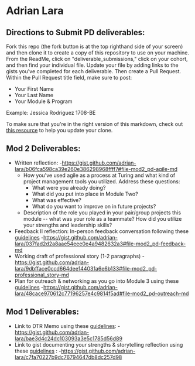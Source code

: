 # Adrian Lara

## Directions to Submit PD deliverables:
Fork this repo (the fork button is at the top righthand side of your screen) and then clone it to create a copy of this repository to use on your machine. From the ReadMe, click on "deliverable_submissions," click on your cohort, and then find your individual file. Update your file by adding links to the gists you've completed for each deliverable. Then create a Pull Request. Within the Pull Request title field, make sure to post:

* Your First Name
* Your Last Name
* Your Module & Program

Example: Jessica Rodriguez 1708-BE

To make sure that you're in the right version of this markdown, check out [this resource](https://help.github.com/articles/configuring-a-remote-for-a-fork/) to help you update your clone.

## Mod 2 Deliverables:
* Written reflection:
-https://gist.github.com/adrian-lara/b06fca598ca39e260e386298968ffff7#file-mod2_pd-agile-md
  * How you've used agile as a process at Turing and what kind of project management tools you utilized. Address these questions:
    * What were you already doing?
    * What did you put into place in Module Two?
    * What was effective?
    * What do you want to improve on in future projects?
  * Description of the role you played in your pair/group projects this module -- what was your role as a teammate? How did you utilize your strengths and leadership skills?
* Feedback II reflection: In-person feedback conversation following these [guidelines](https://github.com/turingschool/career-development-curriculum/blob/master/module_two/feedback_conversation_reflection_guidelines.md)
-https://gist.github.com/adrian-lara/037fad2d2a8aae54eee0e4a9482632a3#file-mod2_pd-feedback-md
* Working draft of professional story (1-2 paragraphs)
-https://gist.github.com/adrian-lara/9dbfface0ccd664dee144031a6e6b133#file-mod2_pd-professional_story-md
* Plan for outreach & networking as you go into Module 3 using these [guidelines](https://github.com/turingschool/career-development-curriculum/blob/master/module_two/outreach_networking_guidelines.md)
-https://gist.github.com/adrian-lara/48cace970612c77196257e4c9814f5ad#file-mod2_pd-outreach-md

## Mod 1 Deliverables:
* Link to DTR Memo using these [guidelines](https://github.com/turingschool/career-development-curriculum/blob/master/module_one/dtr_guidelines_memo.md):
-https://gist.github.com/adrian-lara/bae3d4c24dc103093a3e5c1785d56d89
* Link to gist documenting your strengths & storytelling reflection using these [guidelines](https://github.com/turingschool/career-development-curriculum/blob/master/module_one/strengths_storytelling_reflection.md) :
-https://gist.github.com/adrian-lara/c7fa70227b9dc76794647db8dc257d98
